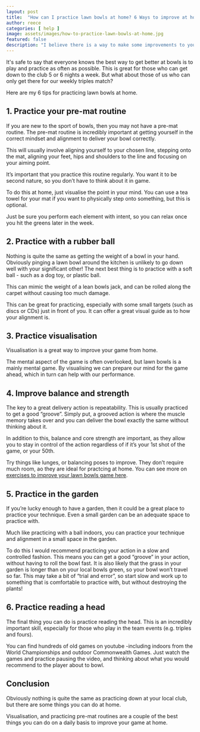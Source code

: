 ```yaml
---
layout: post
title:  "How can I practice lawn bowls at home? 6 Ways to improve at home"
author: reece
categories: [ help ]
image: assets/images/how-to-practice-lawn-bowls-at-home.jpg
featured: false
description: "I believe there is a way to make some improvements to your game from the comfort of your own home. Sure, it’s not quite as good as getting down the green for a roll up, but it’ll certainly help!"
---
```


It's safe to say that everyone knows the best way to get better at bowls is to play and practice as often as possible. This is great for those who can get down to the club 5 or 6 nights a week. But what about those of us who can only get there for our weekly triples match?

Here are my 6 tips for practicing lawn bowls at home.

## 1. Practice your pre-mat routine

If you are new to the sport of bowls,  then you may not have a pre-mat routine. The pre-mat routine is incredibly important at getting yourself in the correct mindset and alignment to deliver your bowl correctly.

This will usually involve aligning yourself to your chosen line, stepping onto the mat, aligning your feet, hips and shoulders to the line and focusing on your aiming point.

It’s important that you practice this routine regularly. You want it to be second nature, so you don’t have to think about it in game.

To do this at home, just visualise the point in your mind. You can use a tea towel for your mat if you want to physically step onto something, but this is optional.

Just be sure you perform each element with intent, so you can relax once you hit the greens later in the week.

## 2. Practice with a rubber ball

Nothing is quite the same as getting the weight of a bowl in your hand. Obviously pinging a lawn bowl around the kitchen is unlikely to go down well with your significant other! The next best thing is to practice with a soft ball - such as a dog toy, or plastic ball.

This can mimic the weight of a lean bowls jack, and can be rolled along the carpet without causing too much damage.

This can be great for practicing, especially with some small targets (such as discs or CDs) just in front of you. It can offer a great visual guide as to how your alignment is.

## 3. Practice visualisation

Visualisation is a great way to improve your game from home. 

The mental aspect of the game is often overlooked, but lawn bowls is a mainly mental game. By visualising we can prepare our mind for the game ahead, which in turn can help with our performance.

## 4. Improve balance and strength

The key to a great delivery action is repeatability. This is usually practiced to get a good “groove”. Simply put, a grooved action is where the muscle memory takes over and you can deliver the bowl exactly the same without thinking about it.

In addition to this, balance and core strength are important, as they allow you to stay in control of the action regardless of if it’s your 1st shot of the game, or your 50th.

Try things like lunges, or balancing poses to improve. They don’t require much room, ao they are ideal for practcing at home. You can see more on <a href="https://www.jackhighbowls.com/help/lawn-bowls-exercises">exercises to improve your lawn bowls game here</a>.

## 5. Practice in the garden

If you’re lucky enough to have a garden, then it could be a great place to practice your technique. Even a small garden can be an adequate space to practice with.

Much like practicing with a ball indoors, you can practice your technique and alignment in a small space in the garden.

To do this I would recommend practicing your action in a slow and controlled fashion. This means you can get a good “groove” in your action, without having to roll the bowl fast. It is also likely that the grass in your garden is longer than on your local bowls green, so your bowl won’t travel so far. 
This may take a bit of “trial and error”, so start slow and work up to something that is comfortable to practice with, but without destroying the plants!

## 6. Practice reading a head

The final thing you can do is practice reading the head. This is an incredibly important skill, especially for those who play in the team events (e.g. triples and fours).

You can find hundreds of old games on youtube -including indoors from the World Championships and outdoor Commonwealth Games. Just watch the games and practice pausing the video, and thinking about what you would recommend to the player about to bowl.

## Conclusion

Obviously nothing is quite the same as practicing down at your local club, but there are some things you can do at home. 

Visualisation, and practicing pre-mat routines are a couple of the best things you can do on a daily basis to improve your game at home.
